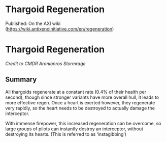 # Thargoid Regeneration

Published: On the AXI wiki (https://wiki.antixenoinitiative.com/en/regeneration)

# Thargoid Regeneration

*Credit to CMDR Aranionros Stormrage*

## Summary

All thargoids regenerate at a constant rate (0.4% of their health per second), though since stronger variants have more overall hull, it leads to more effective regen. Once a heart is exerted however, they regenerate very rapidly, so the heart needs to be destroyed to actually damage the interceptor.

With immense firepower, this increased regeneration can be overcome, so large groups of pilots can instantly destroy an interceptor, without destroying its hearts. (This is referred to as ‘instagibbing’)